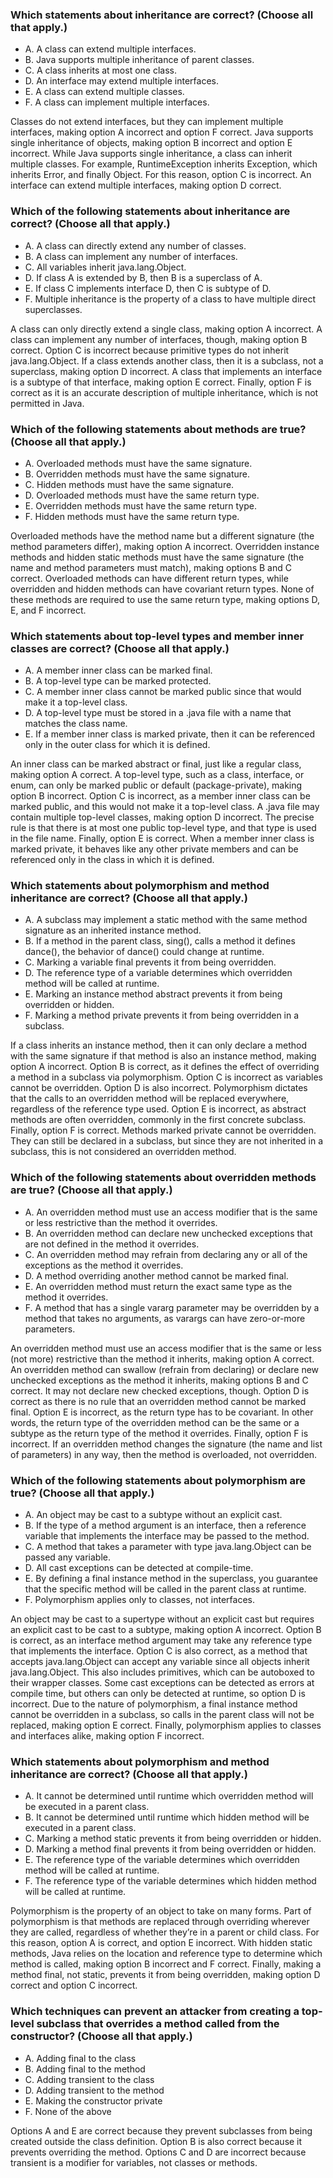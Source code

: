 ### Which statements about inheritance are correct? (Choose all that apply.)
* A. A class can extend multiple interfaces.
* B. Java supports multiple inheritance of parent classes.
* C. A class inherits at most one class.
* D. An interface may extend multiple interfaces.
* E. A class can extend multiple classes.
* F. A class can implement multiple interfaces.

Classes do not extend interfaces, but they can implement multiple interfaces, making option A incorrect and option F correct.
Java supports single inheritance of objects, making option B incorrect and option E incorrect.
While Java supports single inheritance, a class can inherit multiple classes.
For example, RuntimeException inherits Exception, which inherits Error, and finally Object.
For this reason, option C is incorrect.
An interface can extend multiple interfaces, making option D correct.

### Which of the following statements about inheritance are correct? (Choose all that apply.)
* A. A class can directly extend any number of classes.
* B. A class can implement any number of interfaces.
* C. All variables inherit java.lang.Object.
* D. If class A is extended by B, then B is a superclass of A.
* E. If class C implements interface D, then C is subtype of D.
* F. Multiple inheritance is the property of a class to have multiple direct superclasses.

A class can only directly extend a single class, making option A incorrect.
A class can implement any number of interfaces, though, making option B correct.
Option C is incorrect because primitive types do not inherit java.lang.Object.
If a class extends another class, then it is a subclass, not a superclass, making option D incorrect.
A class that implements an interface is a subtype of that interface, making option E correct.
Finally, option F is correct as it is an accurate description of multiple inheritance, which is not permitted in Java.

### Which of the following statements about methods are true? (Choose all that apply.)
* A. Overloaded methods must have the same signature.
* B. Overridden methods must have the same signature.
* C. Hidden methods must have the same signature.
* D. Overloaded methods must have the same return type.
* E. Overridden methods must have the same return type.
* F. Hidden methods must have the same return type.

Overloaded methods have the method name but a different signature (the method parameters differ), making option A incorrect.
Overridden instance methods and hidden static methods must have the same signature (the name and method parameters must match),
making options B and C correct.
Overloaded methods can have different return types, while overridden and hidden methods can have covariant return types.
None of these methods are required to use the same return type, making options D, E, and F incorrect.

### Which statements about top-level types and member inner classes are correct? (Choose all that apply.)
* A. A member inner class can be marked final.
* B. A top-level type can be marked protected.
* C. A member inner class cannot be marked public since that would make it a top-level class.
* D. A top-level type must be stored in a .java file with a name that matches the class name.
* E. If a member inner class is marked private, then it can be referenced only in the outer class for which it is defined.

An inner class can be marked abstract or final, just like a regular class, making option A correct.
A top-level type, such as a class, interface, or enum, can only be marked public or default (package-private), making option B incorrect.
Option C is incorrect, as a member inner class can be marked public, and this would not make it a top-level class.
A .java file may contain multiple top-level classes, making option D incorrect.
The precise rule is that there is at most one public top-level type, and that type is used in the file name.
Finally, option E is correct. When a member inner class is marked private,
it behaves like any other private members and can be referenced only in the class in which it is defined.

### Which statements about polymorphism and method inheritance are correct? (Choose all that apply.)
* A. A subclass may implement a static method with the same method signature as an inherited instance method.
* B. If a method in the parent class, sing(), calls a method it defines dance(), the behavior of dance() could change at runtime.
* C. Marking a variable final prevents it from being overridden.
* D. The reference type of a variable determines which overridden method will be called at runtime.
* E. Marking an instance method abstract prevents it from being overridden or hidden.
* F. Marking a method private prevents it from being overridden in a subclass.

If a class inherits an instance method, then it can only declare a method with the same signature if that method is also an instance method, making option A incorrect.
Option B is correct, as it defines the effect of overriding a method in a subclass via polymorphism.
Option C is incorrect as variables cannot be overridden. Option D is also incorrect.
Polymorphism dictates that the calls to an overridden method will be replaced everywhere, regardless of the reference type used.
Option E is incorrect, as abstract methods are often overridden, commonly in the first concrete subclass. Finally, option F is correct.
Methods marked private cannot be overridden.
They can still be declared in a subclass, but since they are not inherited in a subclass, this is not considered an overridden method.

### Which of the following statements about overridden methods are true? (Choose all that apply.)
* A. An overridden method must use an access modifier that is the same or less restrictive than the method it overrides.
* B. An overridden method can declare new unchecked exceptions that are not defined in the method it overrides.
* C. An overridden method may refrain from declaring any or all of the exceptions as the method it overrides.
* D. A method overriding another method cannot be marked final.
* E. An overridden method must return the exact same type as the method it overrides.
* F. A method that has a single vararg parameter may be overridden by a method that takes no arguments, as varargs can have zero-or-more parameters.

An overridden method must use an access modifier that is the same or less (not more) restrictive than the method it inherits, making option A correct.
An overridden method can swallow (refrain from declaring) or declare new unchecked exceptions as the method it inherits, making options B and C correct.
It may not declare new checked exceptions, though. Option D is correct as there is no rule that an overridden method cannot be marked final.
Option E is incorrect, as the return type has to be covariant.
In other words, the return type of the overridden method can be the same or a subtype as the return type of the method it overrides.
Finally, option F is incorrect.
If an overridden method changes the signature (the name and list of parameters) in any way, then the method is overloaded, not overridden.

### Which of the following statements about polymorphism are true? (Choose all that apply.)
* A. An object may be cast to a subtype without an explicit cast.
* B. If the type of a method argument is an interface, then a reference variable that implements the interface may be passed to the method.
* C. A method that takes a parameter with type java.lang.Object can be passed any variable.
* D. All cast exceptions can be detected at compile-time.
* E. By defining a final instance method in the superclass, you guarantee that the specific method will be called in the parent class at runtime.
* F. Polymorphism applies only to classes, not interfaces.

An object may be cast to a supertype without an explicit cast but requires an explicit cast to be cast to a subtype, making option A incorrect.
Option B is correct, as an interface method argument may take any reference type that implements the interface.
Option C is also correct, as a method that accepts java.lang.Object can accept any variable since all objects inherit java.lang.Object.
This also includes primitives, which can be autoboxed to their wrapper classes.
Some cast exceptions can be detected as errors at compile time, but others can only be detected at runtime, so option D is incorrect.
Due to the nature of polymorphism, a final instance method cannot be overridden in a subclass, so calls in the parent class will not be replaced, making option E correct.
Finally, polymorphism applies to classes and interfaces alike, making option F incorrect.

### Which statements about polymorphism and method inheritance are correct? (Choose all that apply.)
* A. It cannot be determined until runtime which overridden method will be executed in a parent class.
* B. It cannot be determined until runtime which hidden method will be executed in a parent class.
* C. Marking a method static prevents it from being overridden or hidden.
* D. Marking a method final prevents it from being overridden or hidden.
* E. The reference type of the variable determines which overridden method will be called at runtime.
* F. The reference type of the variable determines which hidden method will be called at runtime.

Polymorphism is the property of an object to take on many forms.
Part of polymorphism is that methods are replaced through overriding wherever they are called,
regardless of whether they’re in a parent or child class.
For this reason, option A is correct, and option E incorrect.
With hidden static methods, Java relies on the location and reference type to determine which method is called,
making option B incorrect and F correct. Finally, making a method final, not static,
prevents it from being overridden, making option D correct and option C incorrect.

### Which techniques can prevent an attacker from creating a top-level subclass that overrides a method called from the constructor? (Choose all that apply.)
* A. Adding final to the class
* B. Adding final to the method
* C. Adding transient to the class
* D. Adding transient to the method
* E. Making the constructor private
* F. None of the above

Options A and E are correct because they prevent subclasses from being created outside the class definition.
Option B is also correct because it prevents overriding the method.
Options C and D are incorrect because transient is a modifier for variables, not classes or methods.